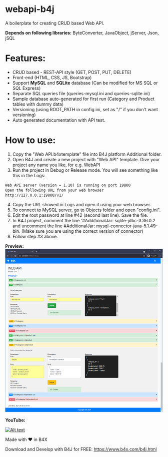 # webapi-b4j
A boilerplate for creating CRUD based Web API.

**Depends on following libraries:** ByteConverter, JavaObject, jServer, Json, jSQL

# Features:
- CRUD based - REST-API style (GET, POST, PUT, DELETE)
- Front-end (HTML, CSS, JS, Bootstrap)
- Support **MySQL** and **SQLite** database (Can be modified for MS SQL or SQL Express)
- Separate SQL queries file (queries-mysql.ini and queries-sqlite.ini)
- Sample database auto-generated for first run (Category and Product tables with dummy data)
- Versioning (using ROOT_PATH in config.ini, set as "/" if you don't want versioning)
- Auto generated documentation with API test.

# How to use:
1. Copy the "Web API.b4xtemplate" file into B4J platform Additional folder.
2. Open B4J and create a new project with "Web API" template. Give your project any name you like, for e.g. WebAPI
3. Run the project in Debug or Release mode. You will see something like this in the Logs:
```
Web API server (version = 1.10) is running on port 19800
Open the following URL from your web browser
http://127.0.0.1:19800/v1/
```
4. Copy the URL showed in Logs and open it using your web browser.
5. To connect to MySQL server, go to Objects folder and open "config.ini".
6. Edit the root password at line #42 (second last line). Save the file.
7. In B4J project, comment the line '#AdditionalJar: sqlite-jdbc-3.36.0.2 and uncomment the line #AdditionalJar: mysql-connector-java-5.1.49-bin.​
   (Make sure you are using the correct version of connector)
8. Follow step #3 above.

**Preview:**
<img src="https://github.com/pyhoon/webapi-b4j/raw/main/Preview/web-api.png" title="Web API" />

**YouTube:**

[![Alt text](https://img.youtube.com/vi/Y-1HDR2k_fE/0.jpg)](https://youtu.be/Y-1HDR2k_fE)

Made with ❤ in B4X

Download and Develop with B4J for FREE: https://www.b4x.com/b4j.html

